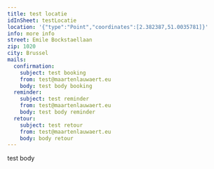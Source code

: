 ```yaml
---
title: test locatie
idInSheet: testLocatie
location: '{"type":"Point","coordinates":[2.382387,51.0035781]}'
info: more info
street: Emile Bockstaellaan
zip: 1020
city: Brussel
mails:
  confirmation:
    subject: test booking
    from: test@maartenlauwaert.eu
    body: test body booking
  reminder:
    subject: test reminder
    from: test@maartenlauwaert.eu
    body: test body reminder
  retour:
    subject: test retour
    from: test@maartenlauwaert.eu
    body: body retour
---
```

test body